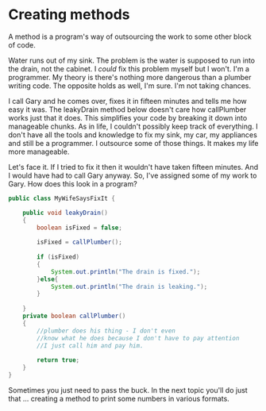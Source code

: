 # Creating methods
A method is a program's way of outsourcing the work to some other block of code. 

Water runs out of my sink. The problem is the water is supposed to run into the drain, not the cabinet. I *could* fix this problem myself but I won't. I'm a programmer. My theory is there's nothing more dangerous than a plumber writing code. The opposite holds as well, I'm sure. I'm not taking chances. 

I call Gary and he comes over, fixes it in fifteen minutes and tells me how easy it was. The leakyDrain method below doesn't care how callPlumber works just that it does. This simplifies your code by breaking it down into manageable chunks. As in life, I couldn't possibly keep track of everything. I don't have all the tools and knowledge to fix my sink, my car, my appliances and still be a programmer. I outsource some of those things. It makes my life more manageable.

Let's face it. If I tried to fix it then it wouldn't have taken fifteen minutes. And I would have had to call Gary anyway. So, I've assigned some of my work to Gary. How does this look in a program?

```java 
public class MyWifeSaysFixIt {

	public void leakyDrain()
	{
		boolean isFixed = false;
		
		isFixed = callPlumber();
		
		if (isFixed)
		{
			System.out.println("The drain is fixed.");
		}else{
			System.out.println("The drain is leaking.");
		}
		
	}
	private boolean callPlumber()
	{
		//plumber does his thing - I don't even
		//know what he does because I don't have to pay attention
		//I just call him and pay him.
		
		return true;
	}
}
```

Sometimes you just need to pass the buck. In the next topic you'll do just that ... creating a method to print some numbers in various formats.

